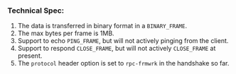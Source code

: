 ### Technical Spec:   

  1. The data is transferred in binary format in a `BINARY_FRAME`.
  2. The max bytes per frame is 1MB.
  3. Support to echo `PING_FRAME`, but will not actively pinging from the client.   
  4. Support to respond `CLOSE_FRAME`, but will not actively `CLOSE_FRAME` at present.   
  5. The `protocol` header option is set to `rpc-frmwrk` in the handshake so far.

  
  
